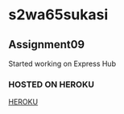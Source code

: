 # s2wa65sukasi
## Assignment09

Started working on Express Hub
### HOSTED ON HEROKU
[HEROKU](https://s2wa65sukasi.herokuapp.com/)